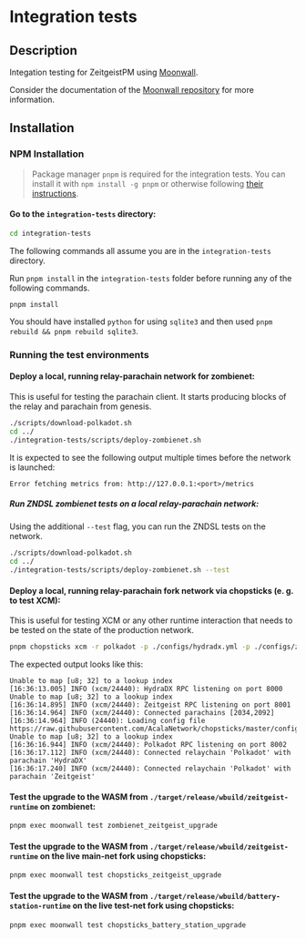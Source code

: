 # Integration tests

## Description

Integation testing for ZeitgeistPM using
[Moonwall](https://github.com/Moonsong-Labs/moonwall).

Consider the documentation of the
[Moonwall repository](https://github.com/Moonsong-Labs/moonwall) for more
information.

## Installation

### NPM Installation

> Package manager `pnpm` is required for the integration tests. You can install
> it with `npm install -g pnpm` or otherwise following
> [their instructions](https://pnpm.io/installation).

#### Go to the `integration-tests` directory:

```bash
cd integration-tests
```

The following commands all assume you are in the `integration-tests` directory.

Run `pnpm install` in the `integration-tests` folder before running any of the
following commands.

```
pnpm install
```

You should have installed `python` for using `sqlite3` and then used
`pnpm rebuild && pnpm rebuild sqlite3`.

### Running the test environments

#### Deploy a local, running relay-parachain network for zombienet:

This is useful for testing the parachain client. It starts producing blocks of
the relay and parachain from genesis.

```bash
./scripts/download-polkadot.sh
cd ../
./integration-tests/scripts/deploy-zombienet.sh
```

It is expected to see the following output multiple times before the network is launched:

```text
Error fetching metrics from: http://127.0.0.1:<port>/metrics
```

##### Run ZNDSL zombienet tests on a local relay-parachain network:

Using the additional `--test` flag, you can run the ZNDSL tests on the network.

```bash
./scripts/download-polkadot.sh
cd ../
./integration-tests/scripts/deploy-zombienet.sh --test
```

#### Deploy a local, running relay-parachain fork network via chopsticks (e. g. to test XCM):

This is useful for testing XCM or any other runtime interaction that needs to be
tested on the state of the production network.

```bash
pnpm chopsticks xcm -r polkadot -p ./configs/hydradx.yml -p ./configs/zeitgeist.yml
```

The expected output looks like this:

```text
Unable to map [u8; 32] to a lookup index
[16:36:13.005] INFO (xcm/24440): HydraDX RPC listening on port 8000
Unable to map [u8; 32] to a lookup index
[16:36:14.895] INFO (xcm/24440): Zeitgeist RPC listening on port 8001
[16:36:14.964] INFO (xcm/24440): Connected parachains [2034,2092]
[16:36:14.964] INFO (24440): Loading config file https://raw.githubusercontent.com/AcalaNetwork/chopsticks/master/configs/polkadot.yml
Unable to map [u8; 32] to a lookup index
[16:36:16.944] INFO (xcm/24440): Polkadot RPC listening on port 8002
[16:36:17.112] INFO (xcm/24440): Connected relaychain 'Polkadot' with parachain 'HydraDX'
[16:36:17.240] INFO (xcm/24440): Connected relaychain 'Polkadot' with parachain 'Zeitgeist'
```

#### Test the upgrade to the WASM from `./target/release/wbuild/zeitgeist-runtime` on zombienet:

```bash
pnpm exec moonwall test zombienet_zeitgeist_upgrade
```

#### Test the upgrade to the WASM from `./target/release/wbuild/zeitgeist-runtime` on the live main-net fork using chopsticks:

```bash
pnpm exec moonwall test chopsticks_zeitgeist_upgrade
```

#### Test the upgrade to the WASM from `./target/release/wbuild/battery-station-runtime` on the live test-net fork using chopsticks:

```bash
pnpm exec moonwall test chopsticks_battery_station_upgrade
```
